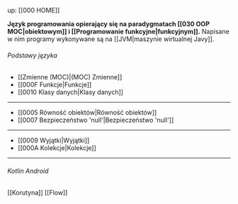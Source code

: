 up: [[000 HOME]]

**Język programowania opierający się na paradygmatach [[030 OOP MOC|obiektowym]] i [[Programowanie funkcyjne|funkcyjnym]].**
Napisane w nim programy wykonywane są na [[JVM|maszynie wirtualnej Javy]].

###### Podstawy języka
- [[Zmienne (MOC)|(MOC) Zmienne]]
- [[000F Funkcje|Funkcje]]
- [[0010 Klasy danych|Klasy danych]]

---

- [[0005 Równość obiektów|Równość obiektów]]
- [[0007 Bezpieczeństwo 'null'|Bezpieczeństwo 'null']]

---

- [[0009 Wyjątki|Wyjątki]]
- [[000A Kolekcje|Kolekcje]]

---
###### Kotlin Android
[[Korutyna]]
[[Flow]]